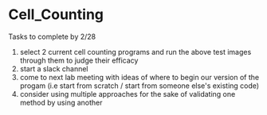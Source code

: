 # Cell_Counting

Tasks to complete by 2/28
  1) select 2 current cell counting programs and run the above test images through them to judge their efficacy 
  2) start a slack channel 
  3) come to next lab meeting with ideas of where to begin our version of the progam 
      (i.e start from scratch / start from someone else's existing code) 
  4) consider using multiple approaches for the sake of validating one method by using another
